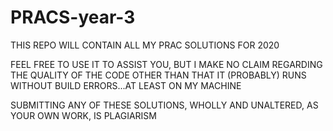# PRACS-year-3
THIS REPO WILL CONTAIN ALL MY PRAC SOLUTIONS FOR 2020

FEEL FREE TO USE IT TO ASSIST YOU, BUT I MAKE NO CLAIM REGARDING THE QUALITY OF THE CODE OTHER THAN THAT IT (PROBABLY) RUNS WITHOUT BUILD ERRORS...AT LEAST ON MY MACHINE

SUBMITTING ANY OF THESE SOLUTIONS, WHOLLY AND UNALTERED, AS YOUR OWN WORK, IS PLAGIARISM
